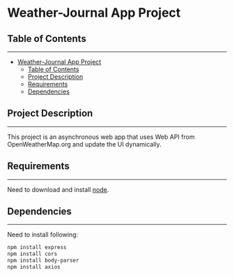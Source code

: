 # Weather-Journal App Project

## Table of Contents

---

- [Weather-Journal App Project](#weather-journal-app-project)
  - [Table of Contents](#table-of-contents)
  - [Project Description](#project-description)
  - [Requirements](#requirements)
  - [Dependencies](#dependencies)


## Project Description

---

This project is an asynchronous web app that uses Web API from  OpenWeatherMap.org and update the UI dynamically.

## Requirements

---

Need to download and install [node](https://nodejs.org/en/).

## Dependencies

---

Need to install following:

```bash
npm install express
npm install cors
npm install body-parser
npm install axios
```